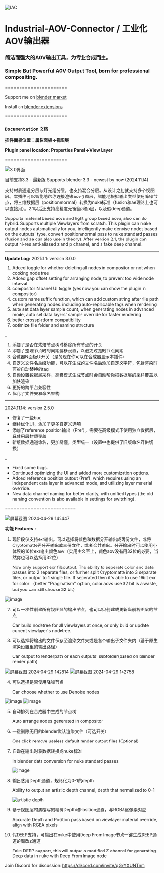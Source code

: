 ![IAC](https://github.com/RolandVyens/Industrial-AOV-Connector/assets/30930721/95a2f623-6158-438b-aaa7-34e6ac099c47)

# Industrial-AOV-Connector / 工业化AOV输出器
### 简洁而强大的AOV输出工具，为专业合成而生。

### Simple But Powerful AOV Output Tool, born for professional compositing.
======================

Support me on [blender market](https://blendermarket.com/products/industrial-aov-connector)

Install on [blender extensions](https://extensions.blender.org/add-ons/industrial-aov-connector/)

======================

### [**`Documentation`**](https://github.com/RolandVyens/Industrial-AOV-Connector/blob/main/manual/00_catalogue.md) [**`文档`**](https://www.bilibili.com/read/cv40303823/)

**插件面板位置：属性面板→视图层**

**Plugin panel location: Properties Panel→View Layer**

======================

![3 0界面](https://github.com/user-attachments/assets/a35ebfd8-acd5-495b-b23a-33b4fe298d75)

目前支持3.3 - 最新版 Supports blender 3.3 - newest by now (2024.11.14)

支持材质通道分层与灯光组分层，也支持混合分层。从设计之初就支持多个视图层。本插件可以智能地帮你连接渲染aov与图层，智能地根据输出类型使用降噪节点，将三维数据层（position/normal）转换为nuke标准（fusion和ae理论上也可以直接用）。2.1以后还支持高精度无锯齿z和p层，以及假deep通道。

Supports material based aovs and light group based aovs, also can do hybrid. Supports multiple Viewlayers from scratch. This plugin can make output nodes automatically for you, intelligently make denoise nodes based on the outputs' type, convert position/normal pass to nuke standard passes (fusion and ae can also use in theory). After version 2.1, the plugin can output hi-res anti-aliased z and p channel, and a fake deep channel.

---
**Update Log:**
2025.1.1: version 3.0.0
1. Added toggle for whether deleting all nodes in compositor or not when cooking node tree
2. Added gap offset setting for arranging node, to prevent too wide node interval
3. compositor N panel UI toggle (yes now you can show the plugin in compositor)
4. custom name suffix function, which can add custom string after file path when generating nodes. including auto-replacable tags when rendering
5. auto set data layer sample count, when generating nodes in advanced mode, auto set data layers' sample override for faster rendering
6. better crossplatform compatibility
7. optimize file folder and naming structure
   
_

1. 添加了是否在烘焙节点树时移除所有节点的开关
2. 添加了整理节点时的间距偏移设置，以避免过宽的节点间距
3. 合成器N面板UI开关（是的现在你可以在合成器显示本插件）
4. 自定义文件名后缀功能，可以在生成的文件名后添加自定义字符，包括渲染时可被自动替换的tag
5. 自动设置数据层采样，高级模式生成节点时会自动帮你把数据层的采样覆盖以加快渲染
6. 更好的跨平台兼容性
7. 优化了文件夹和命名架构
---
2024.11.14: version 2.5.0

- 修复了一些bug
- 继续优化UI，添加了更多自定义选项
- 添加了reference position输出（Pref），需要在高级模式下使用独立数据层，且使用层材质覆盖
- 新版数据通道命名，更加易懂，类型统一（设置中也提供了旧版命名可供切换）

_

- Fixed some bugs.
- Continued optimizing the UI and added more customization options.
- Added reference position output (Pref), which requires using an independent data layer in advanced mode, and utilizing layer material override.
- New data channel naming for better clarity, with unified types (the old naming convention is also available in settings for switching).

=========================

![屏幕截图 2024-04-29 142447](https://github.com/RolandVyens/Industrial-AOV-Connector/assets/30930721/510bc1b6-f692-4a91-8bb3-6bdf75a7ac29)

**功能** **Features** **:**

1. 现阶段仅支持exr输出。可以选择将颜色和数据分开输出成两份文件，或将Cryptomatte再分开输出成三份文件，或者合并输出。分开输出时可以使用小体积的16位exr输出颜色aov（实用主义至上，颜色aov没有用32位的必要，当然你也可以选择用32位）
   
   Now only support exr fileoutput. The ability to seperate color and data passes into 2 separate files, or further split Cryptomatte into 3 separate files, or output to 1 single file. If seperated then it's able to use 16bit exr for color （better "Pragmatism" option, color aovs use 32 bit is a waste, but you can still choose 32 bit）

![image](https://github.com/RolandVyens/Industrial-AOV-Connector/assets/30930721/caf3b9f9-274f-4289-a4aa-5a0762e43315)
   
2. 可以一次性创建所有视图层的输出节点，也可以只创建或更新当前视图层的节点

   Can build nodetree for all viewlayers at once, or only buid or update current viewlayer's nodetree.

3. 可以选择将输出的文件保存至渲染文件夹或是各个输出子文件夹内（基于原生渲染设置里的输出路径）

   Can output to renderpath or each outputs' subfolder(based on blender render path)

![屏幕截图 2024-04-29 142814](https://github.com/RolandVyens/Industrial-AOV-Connector/assets/30930721/f95dfd18-43f4-4ebb-8763-c221330a24d2)
![屏幕截图 2024-04-29 142758](https://github.com/RolandVyens/Industrial-AOV-Connector/assets/30930721/435798e6-52e0-4e6a-82d7-3063bf12960e)

4. 可以选择是否使用降噪节点

   Can choose whether to use Denoise nodes

![image](https://github.com/RolandVyens/Industrial-AOV-Connector/assets/30930721/8ac3ee41-234b-4b69-918b-bd74fbfffa5f)
![image](https://github.com/RolandVyens/Industrial-AOV-Connector/assets/30930721/05438c57-dffb-4e71-a7ba-de449aad2017)

5. 自动排列在合成器中生成的节点树

   Auto arrange nodes generated in compositor

6. 一键删除无用的blender默认渲染文件（可选开关）

   One click remove useless default render output files (Optional)

7. 自动在输出时将数据转换成nuke标准

   In blender data conversion for nuke standard passes

   ![image](https://github.com/RolandVyens/Industrial-AOV-Connector/assets/30930721/7998260a-116f-4936-8830-bf4fca9e3936)

8. 输出艺用Depth通道，规格化为0-1的depth

   Ability to output an artistic depth channel, depth that normalized to 0-1

   ![artistic depth](https://github.com/RolandVyens/Industrial-AOV-Connector/assets/30930721/4dfc2710-e112-4b63-8a54-0c1f57aec5e8)

9. 基于视图层材质覆写的精确Depth和Position通道，与RGBA逐像素对应

    Accurate Depth and Position pass based on viewlayer material override, align with RGBA pixels

10. 假DEEP支持，可输出在nuke中使用Deep From Image节点一键生成DEEP通道的魔改z通道

    Fake DEEP support, this will output a modified Z channel for generating Deep data in nuke with Deep From Image node

Join Discord for discussion: https://discord.com/invite/qGyYXUNTnm
